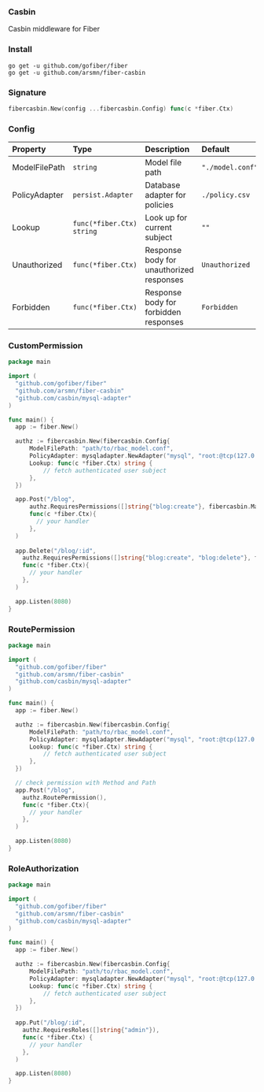### Casbin
Casbin middleware for Fiber

### Install
```
go get -u github.com/gofiber/fiber
go get -u github.com/arsmn/fiber-casbin
```

### Signature
```go
fibercasbin.New(config ...fibercasbin.Config) func(c *fiber.Ctx)
```

### Config
| Property | Type | Description | Default |
| :--- | :--- | :--- | :--- |
| ModelFilePath | `string` | Model file path | `"./model.conf"` |
| PolicyAdapter | `persist.Adapter` | Database adapter for policies | `./policy.csv` |
| Lookup | `func(*fiber.Ctx) string` | Look up for current subject | `""` |
| Unauthorized | `func(*fiber.Ctx)` | Response body for unauthorized responses | `Unauthorized` |
| Forbidden | `func(*fiber.Ctx)` | Response body for forbidden responses | `Forbidden` |

### CustomPermission

```go
package main

import (
  "github.com/gofiber/fiber"
  "github.com/arsmn/fiber-casbin"
  "github.com/casbin/mysql-adapter"
)

func main() {
  app := fiber.New()

  authz := fibercasbin.New(fibercasbin.Config{
      ModelFilePath: "path/to/rbac_model.conf",
      PolicyAdapter: mysqladapter.NewAdapter("mysql", "root:@tcp(127.0.0.1:3306)/"),
      Lookup: func(c *fiber.Ctx) string {
          // fetch authenticated user subject
      },
  })

  app.Post("/blog",
      authz.RequiresPermissions([]string{"blog:create"}, fibercasbin.MatchAll),
      func(c *fiber.Ctx){
        // your handler
      },
  )
  
  app.Delete("/blog/:id",
    authz.RequiresPermissions([]string{"blog:create", "blog:delete"}, fibercasbin.AtLeastOne),
    func(c *fiber.Ctx){
      // your handler
    },
  )

  app.Listen(8080)
}
```

### RoutePermission

```go
package main

import (
  "github.com/gofiber/fiber"
  "github.com/arsmn/fiber-casbin"
  "github.com/casbin/mysql-adapter"
)

func main() {
  app := fiber.New()

  authz := fibercasbin.New(fibercasbin.Config{
      ModelFilePath: "path/to/rbac_model.conf",
      PolicyAdapter: mysqladapter.NewAdapter("mysql", "root:@tcp(127.0.0.1:3306)/"),
      Lookup: func(c *fiber.Ctx) string {
          // fetch authenticated user subject
      },
  })

  // check permission with Method and Path
  app.Post("/blog",
    authz.RoutePermission(),
    func(c *fiber.Ctx){
      // your handler
    },
  )

  app.Listen(8080)
}
```

### RoleAuthorization

```go
package main

import (
  "github.com/gofiber/fiber"
  "github.com/arsmn/fiber-casbin"
  "github.com/casbin/mysql-adapter"
)

func main() {
  app := fiber.New()

  authz := fibercasbin.New(fibercasbin.Config{
      ModelFilePath: "path/to/rbac_model.conf",
      PolicyAdapter: mysqladapter.NewAdapter("mysql", "root:@tcp(127.0.0.1:3306)/"),
      Lookup: func(c *fiber.Ctx) string {
          // fetch authenticated user subject
      },
  })
  
  app.Put("/blog/:id",
    authz.RequiresRoles([]string{"admin"}),
    func(c *fiber.Ctx) {
      // your handler
    },
  )

  app.Listen(8080)
}
```